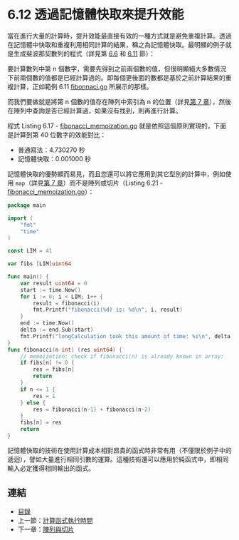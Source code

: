 # 6.12 透過記憶體快取來提升效能

當在進行大量的計算時，提升效能最直接有效的一種方式就是避免重複計算。透過在記憶體中快取和重複利用相同計算的結果，稱之為記憶體快取。最明顯的例子就是生成斐波那契數列的程式（詳見第 [6.6](06.6.md) 和 [6.11](06.11.md) 節）：

要計算數列中第 n 個數字，需要先得到之前兩個數的值，但很明顯絕大多數情況下前兩個數的值都是已經計算過的。即每個更後面的數都是基於之前計算結果的重複計算，正如範例 6.11 [fibonnaci.go](examples/chapter_6/fibonacci.go) 所展示的那樣。

而我們要做就是將第 n 個數的值存在陣列中索引為 n 的位置（詳見[第 7 章](07.0.md)），然後在陣列中查詢是否已經計算過，如果沒有找到，則再進行計算。

程式 Listing 6.17 - [fibonacci_memoization.go](examples/chapter_6/fibonacci_memoization.go) 就是依照這個原則實現的，下面是計算到第 40 位數字的效能對比：

- 普通寫法：4.730270 秒
- 記憶體快取：0.001000 秒

記憶體快取的優勢顯而易見，而且您還可以將它應用到其它型別的計算中，例如使用 `map`（詳見[第 7 章](07.0.md)）而不是陣列或切片（Listing 6.21 - [fibonacci_memoization.go](examples/chapter_6/fibonacci_memoization.go)）：

```go
package main

import (
	"fmt"
	"time"
)

const LIM = 41

var fibs [LIM]uint64

func main() {
	var result uint64 = 0
	start := time.Now()
	for i := 0; i < LIM; i++ {
		result = fibonacci(i)
		fmt.Printf("fibonacci(%d) is: %d\n", i, result)
	}
	end := time.Now()
	delta := end.Sub(start)
	fmt.Printf("longCalculation took this amount of time: %s\n", delta)
}
func fibonacci(n int) (res uint64) {
	// memoization: check if fibonacci(n) is already known in array:
	if fibs[n] != 0 {
		res = fibs[n]
		return
	}
	if n <= 1 {
		res = 1
	} else {
		res = fibonacci(n-1) + fibonacci(n-2)
	}
	fibs[n] = res
	return
}
```

記憶體快取的技術在使用計算成本相對昂貴的函式時非常有用（不僅限於例子中的遞迴），譬如大量進行相同引數的運算。這種技術還可以應用於純函式中，即相同輸入必定獲得相同輸出的函式。

## 連結

- [目錄](directory.md)
- 上一節：[計算函式執行時間](06.11.md)
- 下一章：[陣列與切片](07.0.md)

